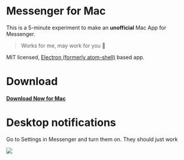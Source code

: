 # Messenger for Mac

This is a 5-minute experiment to make an **unofficial** Mac App for Messenger. 

> Works for me, may work for you :metal: 

MIT licensed, [Electron (formerly atom-shell)](https://github.com/atom/atom-shell) based app.

# Download

#### [Download Now for Mac](https://github.com/marekhrabe/messenger/releases)

# Desktop notifications

Go to Settings in Messenger and turn them on. They should just work

![](https://upx.cz/23K)
